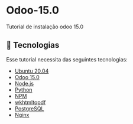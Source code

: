 # Odoo-15.0
Tutorial de instalação odoo 15.0


## 🚀 Tecnologias

Esse tutorial necessita das seguintes tecnologias:

- [Ubuntu 20.04](https://releases.ubuntu.com/20.04/)
- [Odoo 15.0](https://www.odoo.com/pt_BR)
- [Node.js](https://nodejs.org/en/)
- [Python](https://www.python.org/downloads/)
- [NPM](https://www.npmjs.com/package/npm)
- [wkhtmltopdf](https://wkhtmltopdf.org/)
- [PostgreSQL](https://www.postgresql.org/)
- [Nginx](https://www.nginx.com/)

